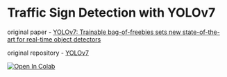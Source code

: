 # Traffic Sign Detection with YOLOv7

original paper - [YOLOv7: Trainable bag-of-freebies sets new state-of-the-art for real-time object detectors](https://arxiv.org/abs/2207.02696)

original repository - [YOLOv7](https://github.com/WongKinYiu/yolov7)

<a href="https://colab.research.google.com/drive/119ve-TLHUcI9dOYKax02hVPfBJsJFb8z#scrollTo=iJVUDtaoVvyg"><img src="https://colab.research.google.com/assets/colab-badge.svg" alt="Open In Colab"></a>
